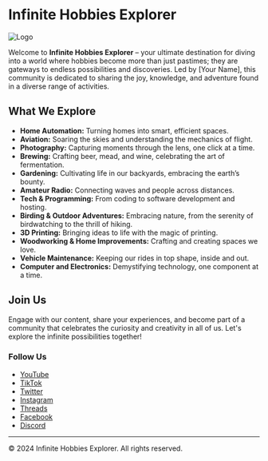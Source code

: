 # Infinite Hobbies Explorer

![Logo](https://infinitehobbiesexplorer.com/IHE-100.png)

Welcome to **Infinite Hobbies Explorer** – your ultimate destination for diving into a world where hobbies become more than just pastimes; they are gateways to endless possibilities and discoveries. Led by [Your Name], this community is dedicated to sharing the joy, knowledge, and adventure found in a diverse range of activities.

## What We Explore

- **Home Automation:** Turning homes into smart, efficient spaces.
- **Aviation:** Soaring the skies and understanding the mechanics of flight.
- **Photography:** Capturing moments through the lens, one click at a time.
- **Brewing:** Crafting beer, mead, and wine, celebrating the art of fermentation.
- **Gardening:** Cultivating life in our backyards, embracing the earth’s bounty.
- **Amateur Radio:** Connecting waves and people across distances.
- **Tech & Programming:** From coding to software development and hosting.
- **Birding & Outdoor Adventures:** Embracing nature, from the serenity of birdwatching to the thrill of hiking.
- **3D Printing:** Bringing ideas to life with the magic of printing.
- **Woodworking & Home Improvements:** Crafting and creating spaces we love.
- **Vehicle Maintenance:** Keeping our rides in top shape, inside and out.
- **Computer and Electronics:** Demystifying technology, one component at a time.

## Join Us

Engage with our content, share your experiences, and become part of a community that celebrates the curiosity and creativity in all of us. Let's explore the infinite possibilities together!

### Follow Us

- [YouTube](https://www.youtube.com/@InfiniteHobbiesExplorer)
- [TikTok](https://www.tiktok.com/@hobbiesexplorer)
- [Twitter](https://twitter.com/HobbiesExplorer)
- [Instagram](https://www.instagram.com/infinitehobbiesexplorer/)
- [Threads](https://www.threads.net/@infinitehobbiesexplorer)
- [Facebook](https://facebook.com/infinitehobbiesexplorer)
- [Discord](https://discord.gg/mUaEgpFdDd)

---

&copy; 2024 Infinite Hobbies Explorer. All rights reserved.
